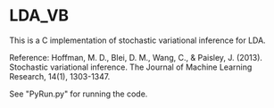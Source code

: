 # LDA_VB

This is a C implementation of stochastic variational inference for LDA.

Reference:
Hoffman, M. D., Blei, D. M., Wang, C., & Paisley, J. (2013). Stochastic variational inference. The Journal of Machine Learning Research, 14(1), 1303-1347.

See "PyRun.py" for running the code.
